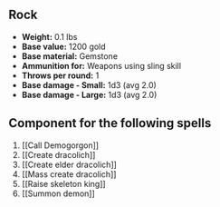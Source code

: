 ## Rock
- **Weight:** 0.1 lbs
- **Base value:** 1200 gold
- **Base material:** Gemstone
- **Ammunition for:** Weapons using sling skill
- **Throws per round:** 1
- **Base damage - Small:** 1d3 (avg 2.0)
- **Base damage - Large:** 1d3 (avg 2.0)
## Component for the following spells
1. [[Call Demogorgon]]
2. [[Create dracolich]]
3. [[Create elder dracolich]]
4. [[Mass create dracolich]]
5. [[Raise skeleton king]]
6. [[Summon demon]]
